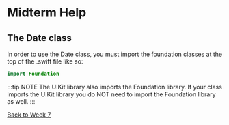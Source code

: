 # Midterm Help

## The Date class

In order to use the Date class, you must import the foundation classes at the top of the .swift file like so:

``` swift
import Foundation
```

:::tip NOTE
The UIKit library also imports the Foundation library.  If your class imports the UIKit library you do NOT need to import the Foundation library as well.
:::

[Back to Week 7](./index.md#during-class)